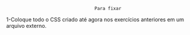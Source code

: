 									 Para fixar

1-Coloque todo o CSS criado até agora nos exercícios anteriores em um arquivo externo.

